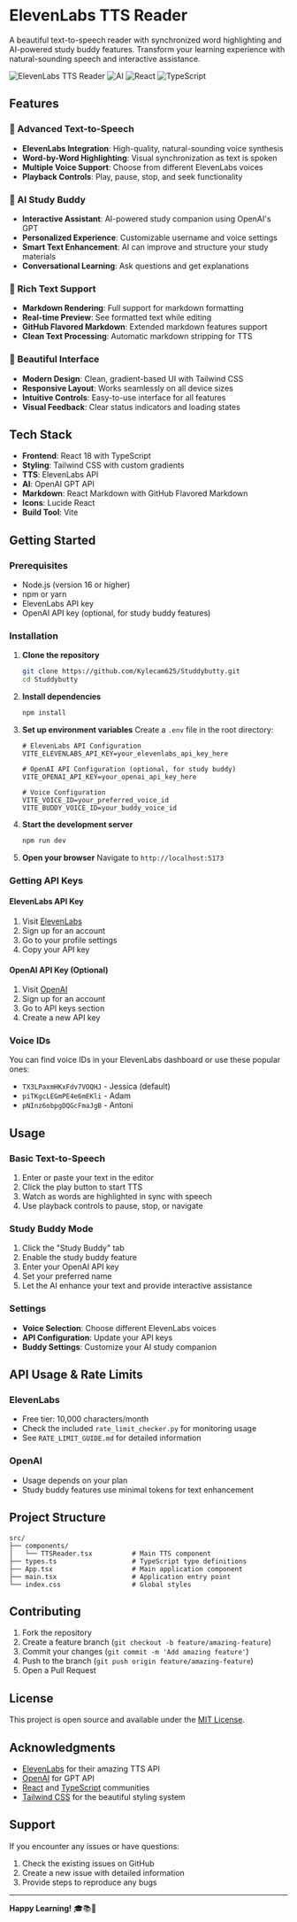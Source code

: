 # ElevenLabs TTS Reader

A beautiful text-to-speech reader with synchronized word highlighting and AI-powered study buddy features. Transform your learning experience with natural-sounding speech and interactive assistance.

![ElevenLabs TTS Reader](https://img.shields.io/badge/TTS-ElevenLabs-blue) ![AI](https://img.shields.io/badge/AI-OpenAI-green) ![React](https://img.shields.io/badge/React-18.2.0-blue) ![TypeScript](https://img.shields.io/badge/TypeScript-5.0.2-blue)

## Features

### 🎤 Advanced Text-to-Speech
- **ElevenLabs Integration**: High-quality, natural-sounding voice synthesis
- **Word-by-Word Highlighting**: Visual synchronization as text is spoken
- **Multiple Voice Support**: Choose from different ElevenLabs voices
- **Playback Controls**: Play, pause, stop, and seek functionality

### 🤖 AI Study Buddy
- **Interactive Assistant**: AI-powered study companion using OpenAI's GPT
- **Personalized Experience**: Customizable username and voice settings
- **Smart Text Enhancement**: AI can improve and structure your study materials
- **Conversational Learning**: Ask questions and get explanations

### 📝 Rich Text Support
- **Markdown Rendering**: Full support for markdown formatting
- **Real-time Preview**: See formatted text while editing
- **GitHub Flavored Markdown**: Extended markdown features support
- **Clean Text Processing**: Automatic markdown stripping for TTS

### 🎨 Beautiful Interface
- **Modern Design**: Clean, gradient-based UI with Tailwind CSS
- **Responsive Layout**: Works seamlessly on all device sizes
- **Intuitive Controls**: Easy-to-use interface for all features
- **Visual Feedback**: Clear status indicators and loading states

## Tech Stack

- **Frontend**: React 18 with TypeScript
- **Styling**: Tailwind CSS with custom gradients
- **TTS**: ElevenLabs API
- **AI**: OpenAI GPT API
- **Markdown**: React Markdown with GitHub Flavored Markdown
- **Icons**: Lucide React
- **Build Tool**: Vite

## Getting Started

### Prerequisites

- Node.js (version 16 or higher)
- npm or yarn
- ElevenLabs API key
- OpenAI API key (optional, for study buddy features)

### Installation

1. **Clone the repository**
   ```bash
   git clone https://github.com/Kylecam625/Studdybutty.git
   cd Studdybutty
   ```

2. **Install dependencies**
   ```bash
   npm install
   ```

3. **Set up environment variables**
   Create a `.env` file in the root directory:
   ```env
   # ElevenLabs API Configuration
   VITE_ELEVENLABS_API_KEY=your_elevenlabs_api_key_here
   
   # OpenAI API Configuration (optional, for study buddy)
   VITE_OPENAI_API_KEY=your_openai_api_key_here
   
   # Voice Configuration
   VITE_VOICE_ID=your_preferred_voice_id
   VITE_BUDDY_VOICE_ID=your_buddy_voice_id
   ```

4. **Start the development server**
   ```bash
   npm run dev
   ```

5. **Open your browser**
   Navigate to `http://localhost:5173`

### Getting API Keys

#### ElevenLabs API Key
1. Visit [ElevenLabs](https://elevenlabs.io/)
2. Sign up for an account
3. Go to your profile settings
4. Copy your API key

#### OpenAI API Key (Optional)
1. Visit [OpenAI](https://platform.openai.com/)
2. Sign up for an account
3. Go to API keys section
4. Create a new API key

### Voice IDs
You can find voice IDs in your ElevenLabs dashboard or use these popular ones:
- `TX3LPaxmHKxFdv7VOQHJ` - Jessica (default)
- `piTKgcLEGmPE4e6mEKli` - Adam
- `pNInz6obpgDQGcFmaJgB` - Antoni

## Usage

### Basic Text-to-Speech
1. Enter or paste your text in the editor
2. Click the play button to start TTS
3. Watch as words are highlighted in sync with speech
4. Use playback controls to pause, stop, or navigate

### Study Buddy Mode
1. Click the "Study Buddy" tab
2. Enable the study buddy feature
3. Enter your OpenAI API key
4. Set your preferred name
5. Let the AI enhance your text and provide interactive assistance

### Settings
- **Voice Selection**: Choose different ElevenLabs voices
- **API Configuration**: Update your API keys
- **Buddy Settings**: Customize your AI study companion

## API Usage & Rate Limits

### ElevenLabs
- Free tier: 10,000 characters/month
- Check the included `rate_limit_checker.py` for monitoring usage
- See `RATE_LIMIT_GUIDE.md` for detailed information

### OpenAI
- Usage depends on your plan
- Study buddy features use minimal tokens for text enhancement

## Project Structure

```
src/
├── components/
│   └── TTSReader.tsx          # Main TTS component
├── types.ts                   # TypeScript type definitions
├── App.tsx                    # Main application component
├── main.tsx                   # Application entry point
└── index.css                  # Global styles
```

## Contributing

1. Fork the repository
2. Create a feature branch (`git checkout -b feature/amazing-feature`)
3. Commit your changes (`git commit -m 'Add amazing feature'`)
4. Push to the branch (`git push origin feature/amazing-feature`)
5. Open a Pull Request

## License

This project is open source and available under the [MIT License](LICENSE).

## Acknowledgments

- [ElevenLabs](https://elevenlabs.io/) for their amazing TTS API
- [OpenAI](https://openai.com/) for GPT API
- [React](https://reactjs.org/) and [TypeScript](https://www.typescriptlang.org/) communities
- [Tailwind CSS](https://tailwindcss.com/) for the beautiful styling system

## Support

If you encounter any issues or have questions:
1. Check the existing issues on GitHub
2. Create a new issue with detailed information
3. Provide steps to reproduce any bugs

---

**Happy Learning!** 🎓📚🎤